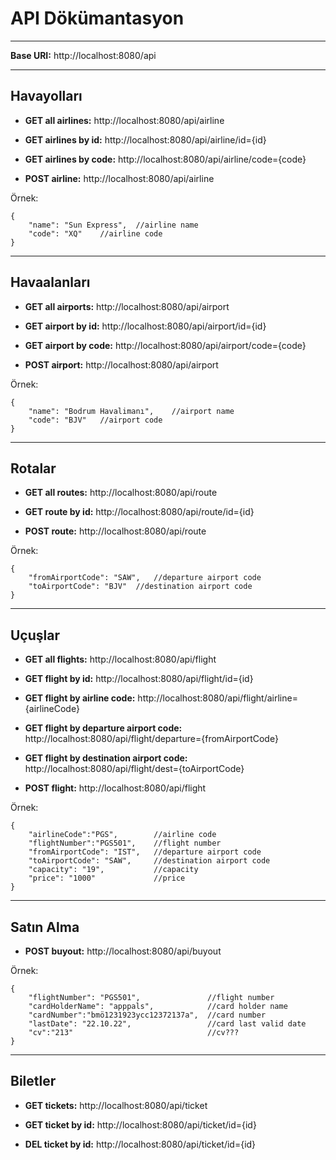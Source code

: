 # **API Dökümantasyon**
___

**Base URI:** http://localhost:8080/api

___
## **Havayolları**


- **GET all airlines:** http://localhost:8080/api/airline

- **GET airlines by id:** http://localhost:8080/api/airline/id={id}

- **GET airlines by code:** http://localhost:8080/api/airline/code={code}

- **POST airline:** http://localhost:8080/api/airline

Örnek:

```
{
    "name": "Sun Express",  //airline name
    "code": "XQ"    //airline code
}
```

___
## **Havaalanları**


- **GET all airports:** http://localhost:8080/api/airport

- **GET airport by id:** http://localhost:8080/api/airport/id={id}

- **GET airport by code:** http://localhost:8080/api/airport/code={code}

- **POST airport:** http://localhost:8080/api/airport

Örnek:

```
{
    "name": "Bodrum Havalimanı",    //airport name
    "code": "BJV"   //airport code
}
```
___
## **Rotalar**


- **GET all routes:** http://localhost:8080/api/route

- **GET route by id:** http://localhost:8080/api/route/id={id}

- **POST route:** http://localhost:8080/api/route

Örnek:

```
{
    "fromAirportCode": "SAW",   //departure airport code
    "toAirportCode": "BJV"  //destination airport code
}
```

___
## **Uçuşlar**


- **GET all flights:** http://localhost:8080/api/flight

- **GET flight by id:** http://localhost:8080/api/flight/id={id}

- **GET flight by airline code:** http://localhost:8080/api/flight/airline={airlineCode}

- **GET flight by departure airport code:** http://localhost:8080/api/flight/departure={fromAirportCode}

- **GET flight by destination airport code:** http://localhost:8080/api/flight/dest={toAirportCode}

- **POST flight:** http://localhost:8080/api/flight

Örnek:

```
{
    "airlineCode":"PGS",        //airline code
    "flightNumber":"PGS501",    //flight number
    "fromAirportCode": "IST",   //departure airport code
    "toAirportCode": "SAW",     //destination airport code
    "capacity": "19",           //capacity
    "price": "1000"             //price
}
```

___
## **Satın Alma**


- **POST buyout:** http://localhost:8080/api/buyout

Örnek:

```
{
    "flightNumber": "PGS501",               //flight number
    "cardHolderName": "apppals",            //card holder name
    "cardNumber":"bmö1231923ycc12372137a",  //card number
    "lastDate": "22.10.22",                 //card last valid date
    "cv":"213"                              //cv???
}
```

___
## **Biletler**


- **GET tickets:** http://localhost:8080/api/ticket

- **GET ticket by id:** http://localhost:8080/api/ticket/id={id}

- **DEL ticket by id:** http://localhost:8080/api/ticket/id={id}

